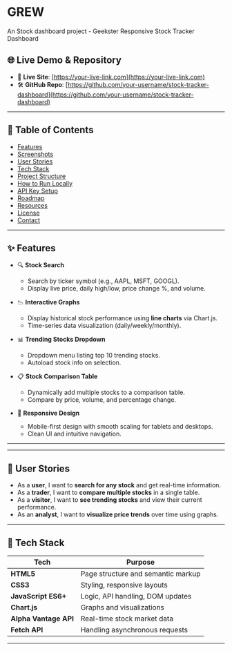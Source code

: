 # GREW
An Stock dashboard project - Geekster
Responsive Stock Tracker Dashboard



## 🌐 Live Demo & Repository

- 🔗 **Live Site**: [https://your-live-link.com](https://your-live-link.com)  
- 🛠 **GitHub Repo**: [https://github.com/your-username/stock-tracker-dashboard](https://github.com/your-username/stock-tracker-dashboard)

---

## 📌 Table of Contents

- [Features](#-features)
- [Screenshots](#-screenshots)
- [User Stories](#-user-stories)
- [Tech Stack](#-tech-stack)
- [Project Structure](#-project-structure)
- [How to Run Locally](#-how-to-run-locally)
- [API Key Setup](#-api-key-setup)
- [Roadmap](#-roadmap)
- [Resources](#-resources)
- [License](#-license)
- [Contact](#-contact)

---

## ✨ Features

- 🔍 **Stock Search**
  - Search by ticker symbol (e.g., AAPL, MSFT, GOOGL).
  - Display live price, daily high/low, price change %, and volume.
  
- 📉 **Interactive Graphs**
  - Display historical stock performance using **line charts** via Chart.js.
  - Time-series data visualization (daily/weekly/monthly).
  
- 📊 **Trending Stocks Dropdown**
  - Dropdown menu listing top 10 trending stocks.
  - Autoload stock info on selection.
  
- 📋 **Stock Comparison Table**
  - Dynamically add multiple stocks to a comparison table.
  - Compare by price, volume, and percentage change.

- 📱 **Responsive Design**
  - Mobile-first design with smooth scaling for tablets and desktops.
  - Clean UI and intuitive navigation.

---



---

## 👤 User Stories

- As a **user**, I want to **search for any stock** and get real-time information.
- As a **trader**, I want to **compare multiple stocks** in a single table.
- As a **visitor**, I want to **see trending stocks** and view their current performance.
- As an **analyst**, I want to **visualize price trends** over time using graphs.

---

## 🧰 Tech Stack

| Tech             | Purpose                              |
|------------------|--------------------------------------|
| **HTML5**        | Page structure and semantic markup   |
| **CSS3**         | Styling, responsive layouts          |
| **JavaScript ES6+** | Logic, API handling, DOM updates    |
| **Chart.js**     | Graphs and visualizations            |
| **Alpha Vantage API** | Real-time stock market data        |
| **Fetch API**    | Handling asynchronous requests       |

---



